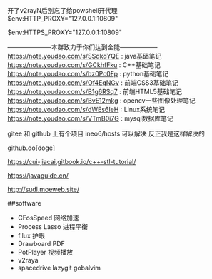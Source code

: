 开了v2rayN后别忘了给powshell开代理  
$env:HTTP_PROXY="127.0.0.1:10809" 

$env:HTTPS_PROXY="127.0.0.1:10809"  

———————本群致力于你们达到全能——————
https://note.youdao.com/s/SSdkdYQE : java基础笔记
https://note.youdao.com/s/GCkhfFku : C++基础笔记
https://note.youdao.com/s/bz0Pc0Fp : python基础笔记
https://note.youdao.com/s/Of4EqNGv : 前端CSS3基础笔记
https://note.youdao.com/s/B1g6RSq7 : 前端HTML5基础笔记
https://note.youdao.com/s/BvE12mkg : opencv一些图像处理笔记
https://note.youdao.com/s/dWEs6IeH : Linux系统笔记
https://note.youdao.com/s/VTmB0i7G : mysql数据库笔记

gitee 和 github 上有个项目 ineo6/hosts  可以解决 反正我是这样解决的

github.do[doge]

https://cui-jiacai.gitbook.io/c++-stl-tutorial/

https://javaguide.cn/

http://sudl.moeweb.site/

##software
- CFosSpeed 网络加速
- Process Lasso 进程平衡
- f.lux 护眼
- Drawboard PDF
- PotPlayer 视频播放
- v2raya
- spacedrive lazygit gobalvim